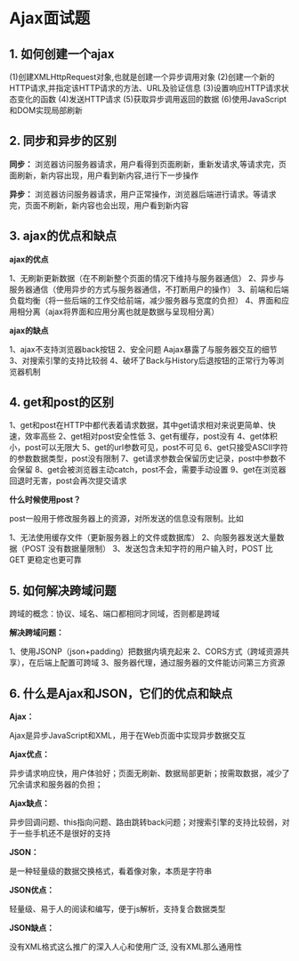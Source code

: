# Ajax面试题

## 1. 如何创建一个ajax

(1)创建XMLHttpRequest对象,也就是创建一个异步调用对象
 (2)创建一个新的HTTP请求,并指定该HTTP请求的方法、URL及验证信息
 (3)设置响应HTTP请求状态变化的函数
 (4)发送HTTP请求
 (5)获取异步调用返回的数据
 (6)使用JavaScript和DOM实现局部刷新

## 2. 同步和异步的区别

**同步：**
 浏览器访问服务器请求，用户看得到页面刷新，重新发请求,等请求完，页面刷新，新内容出现，用户看到新内容,进行下一步操作

**异步：**
 浏览器访问服务器请求，用户正常操作，浏览器后端进行请求。等请求完，页面不刷新，新内容也会出现，用户看到新内容

## 3. ajax的优点和缺点

**ajax的优点**

1、无刷新更新数据（在不刷新整个页面的情况下维持与服务器通信）
 2、异步与服务器通信（使用异步的方式与服务器通信，不打断用户的操作）
 3、前端和后端负载均衡（将一些后端的工作交给前端，减少服务器与宽度的负担）
 4、界面和应用相分离（ajax将界面和应用分离也就是数据与呈现相分离）

**ajax的缺点**

1、ajax不支持浏览器back按钮
 2、安全问题 Aajax暴露了与服务器交互的细节
 3、对搜索引擎的支持比较弱
 4、破坏了Back与History后退按钮的正常行为等浏览器机制

## 4. get和post的区别

1、get和post在HTTP中都代表着请求数据，其中get请求相对来说更简单、快速，效率高些 2、get相对post安全性低
 3、get有缓存，post没有
 4、get体积小，post可以无限大
 5、get的url参数可见，post不可见
 6、get只接受ASCII字符的参数数据类型，post没有限制
 7、get请求参数会保留历史记录，post中参数不会保留
 8、get会被浏览器主动catch，post不会，需要手动设置
 9、get在浏览器回退时无害，post会再次提交请求

**什么时候使用post？**

post一般用于修改服务器上的资源，对所发送的信息没有限制。比如

1、无法使用缓存文件（更新服务器上的文件或数据库）
 2、向服务器发送大量数据（POST 没有数据量限制）
 3、发送包含未知字符的用户输入时，POST 比 GET 更稳定也更可靠

## 5. 如何解决跨域问题

跨域的概念：协议、域名、端口都相同才同域，否则都是跨域

**解决跨域问题：**

1、使用JSONP（json+padding）把数据内填充起来
 2、CORS方式（跨域资源共享），在后端上配置可跨域
 3、服务器代理，通过服务器的文件能访问第三方资源

## 6. 什么是Ajax和JSON，它们的优点和缺点

**Ajax：**

Ajax是异步JavaScript和XML，用于在Web页面中实现异步数据交互

**Ajax优点：**

异步请求响应快，用户体验好；页面无刷新、数据局部更新；按需取数据，减少了冗余请求和服务器的负担；

**Ajax缺点：**

异步回调问题、this指向问题、路由跳转back问题；对搜索引擎的支持比较弱，对于一些手机还不是很好的支持

**JSON：**

是一种轻量级的数据交换格式，看着像对象，本质是字符串

**JSON优点：**

轻量级、易于人的阅读和编写，便于js解析，支持复合数据类型

**JSON缺点：**

没有XML格式这么推广的深入人心和使用广泛, 没有XML那么通用性

